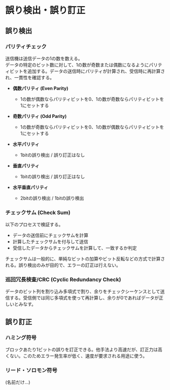 # 誤り検出・誤り訂正

## 誤り検出

### パリティチェック

送信機は送信データの1の数を数える。  
データの特定のビット数に対して、1の数が奇数または偶数になるようにパリティビットを追加する。データの送信時にパリティが計算され、受信時に再計算され、一貫性を確認する。

- **偶数パリティ (Even Parity)**
  - 1の数が偶数ならパリティビットを0、1の数が奇数ならパリティビットを1にセットする
- **奇数パリティ (Odd Parity)**
  - 1の数が奇数ならパリティビットを0、1の数が偶数ならパリティビットを1にセットする

- **水平パリティ**
  - 1bitの誤り検出 / 誤り訂正はなし
- **垂直パリティ**
  - 1bitの誤り検出 / 誤り訂正はなし
- **水平垂直パリティ**
  - 2bitの誤り検出 / 1bitの誤り検出

### チェックサム (Check Sum)

以下のプロセスで検証する。

- データの送信前にチェックサムを計算
- 計算したチェックサムを付与して送信
- 受信したデータからチェックサムを計算して、一致するか判定

チェックサムは一般的に、単純なビットの加算やビット反転などの方式で計算される。誤り検出のみが目的で、エラーの訂正は行えない。

### 巡回冗長検査/CRC (Cyclic Redundancy Check)

データのビット列を割り込み多項式で割り、余りをチェックシーケンスとして送信する。受信側では同じ多項式を使って再計算し、余りが0であればデータが正しいとみなす。

## 誤り訂正

### ハミング符号

ブロックあたり1ビットの誤りを訂正できる。他手法より高速だが、訂正力は高くない。このためエラー発生率が低く、速度が要求される用途に使う。

### リード・ソロモン符号

(名前だけ...)
